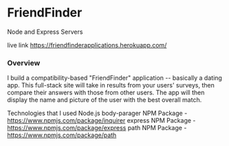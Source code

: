 # FriendFinder
Node and Express Servers

live link https://friendfinderapplications.herokuapp.com/


### Overview

I build a compatibility-based "FriendFinder" application -- basically a dating app. This full-stack site will take in results from your users' surveys, then compare their answers with those from other users. The app will then display the name and picture of the user with the best overall match. 



Technologies that I used
Node.js
body-parager NPM Package - https://www.npmjs.com/package/inquirer
express NPM Package - https://www.npmjs.com/package/express
path NPM Package - https://www.npmjs.com/package/path

